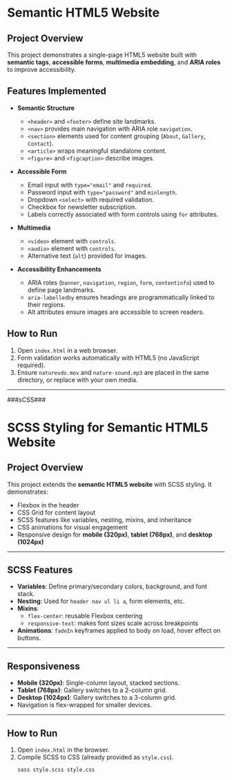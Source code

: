 # Semantic HTML5 Website

## Project Overview
This project demonstrates a single-page HTML5 website built with **semantic tags**, **accessible forms**, **multimedia embedding**, and **ARIA roles** to improve accessibility.

## Features Implemented
- **Semantic Structure**
  - `<header>` and `<footer>` define site landmarks.
  - `<nav>` provides main navigation with ARIA role `navigation`.
  - `<section>` elements used for content grouping (`About`, `Gallery`, `Contact`).
  - `<article>` wraps meaningful standalone content.
  - `<figure>` and `<figcaption>` describe images.

- **Accessible Form**
  - Email input with `type="email"` and `required`.
  - Password input with `type="password"` and `minlength`.
  - Dropdown `<select>` with required validation.
  - Checkbox for newsletter subscription.
  - Labels correctly associated with form controls using `for` attributes.

- **Multimedia**
  - `<video>` element with `controls`.
  - `<audio>` element with `controls`.
  - Alternative text (`alt`) provided for images.

- **Accessibility Enhancements**
  - ARIA roles (`banner`, `navigation`, `region`, `form`, `contentinfo`) used to define page landmarks.
  - `aria-labelledby` ensures headings are programmatically linked to their regions.
  - Alt attributes ensure images are accessible to screen readers.

## How to Run
1. Open `index.html` in a web browser.
2. Form validation works automatically with HTML5 (no JavaScript required).
3. Ensure `naturevdo.mov` and `nature-sound.mp3` are placed in the same directory, or replace with your own media.

---
###sCSS###
# SCSS Styling for Semantic HTML5 Website

## Project Overview
This project extends the **semantic HTML5 website** with SCSS styling. It demonstrates:
- Flexbox in the header
- CSS Grid for content layout
- SCSS features like variables, nesting, mixins, and inheritance
- CSS animations for visual engagement
- Responsive design for **mobile (320px)**, **tablet (768px)**, and **desktop (1024px)**

---

## SCSS Features
- **Variables**: Define primary/secondary colors, background, and font stack.
- **Nesting**: Used for `header nav ul li a`, form elements, etc.
- **Mixins**:
  - `flex-center`: reusable Flexbox centering
  - `responsive-text`: makes font sizes scale across breakpoints
- **Animations**: `fadeIn` keyframes applied to body on load, hover effect on buttons.

---

## Responsiveness
- **Mobile (320px)**: Single-column layout, stacked sections.
- **Tablet (768px)**: Gallery switches to a 2-column grid.
- **Desktop (1024px)**: Gallery switches to a 3-column grid.
- Navigation is flex-wrapped for smaller devices.

---

## How to Run
1. Open `index.html` in the browser.
2. Compile SCSS to CSS (already provided as `style.css`).
   ```bash
   sass style.scss style.css

